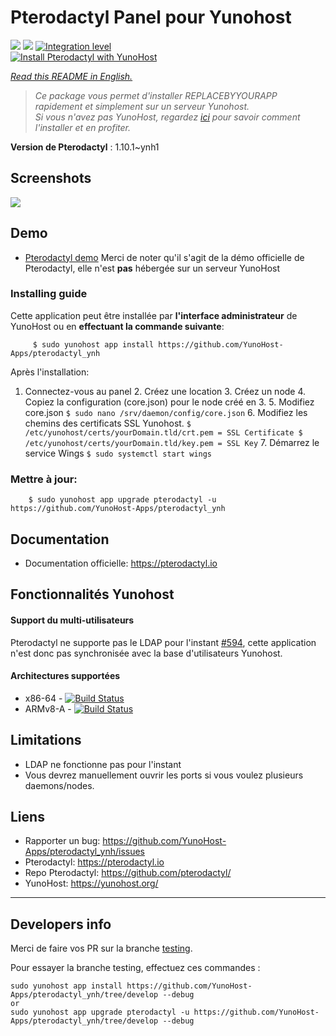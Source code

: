 # Pterodactyl Panel pour Yunohost

![](https://ci-apps.yunohost.org/ci/badges/pterodactyl.maintain.svg) ![](https://ci-apps.yunohost.org/ci/badges/pterodactyl.status.svg) [![Integration level](https://dash.yunohost.org/integration/pterodactyl.svg)](https://dash.yunohost.org/appci/app/pterodactyl)  
[![Install Pterodactyl with YunoHost](https://install-app.yunohost.org/install-with-yunohost.svg)](https://install-app.yunohost.org/?app=pterodactyl)

*[Read this README in English.](./README.md)*

> *Ce package vous permet d'installer REPLACEBYYOURAPP rapidement et simplement sur un serveur Yunohost.  
Si vous n'avez pas YunoHost, regardez [ici](https://yunohost.org/#/install) pour savoir comment l'installer et en profiter.*


**Version de Pterodactyl** : 1.10.1~ynh1

## Screenshots

![](https://pterodactyl.io/frontpage/mockup-macbook-grey.png)

## Demo

* [Pterodactyl demo](https://demo.pterodactyl.io/)
Merci de noter qu'il s'agit de la démo officielle de Pterodactyl, elle n'est **pas** hébergée sur un serveur YunoHost

### Installing guide

 Cette application peut être installée par **l'interface administrateur** de YunoHost ou en **effectuant la commande suivante**:

         $ sudo yunohost app install https://github.com/YunoHost-Apps/pterodactyl_ynh
         

Après l'installation:
         
1. Connectez-vous au panel
    2. Créez une location
    3. Créez un node
    4. Copiez la configuration (core.json) pour le node créé en 3.
    5. Modifiez core.json
        `$ sudo nano /srv/daemon/config/core.json`
    6. Modifiez les chemins des certificats SSL Yunohost.
         `$ /etc/yunohost/certs/yourDomain.tld/crt.pem = SSL Certificate
         $ /etc/yunohost/certs/yourDomain.tld/key.pem = SSL Key`
    7. Démarrez le service Wings
         `$ sudo systemctl start wings`
         
### Mettre à jour:

        $ sudo yunohost app upgrade pterodactyl -u https://github.com/YunoHost-Apps/pterodactyl_ynh

## Documentation

 * Documentation officielle: https://pterodactyl.io

## Fonctionnalités Yunohost

#### Support du multi-utilisateurs

Pterodactyl ne supporte pas le LDAP pour l'instant [#594](https://github.com/pterodactyl/panel/issues/594), cette application n'est donc pas synchronisée avec la base d'utilisateurs Yunohost.

#### Architectures supportées

* x86-64 - [![Build Status](https://ci-apps.yunohost.org/ci/logs/pterodactyl%20%28Apps%29.svg)](https://ci-apps.yunohost.org/ci/apps/pterodactyl/)
* ARMv8-A - [![Build Status](https://ci-apps-arm.yunohost.org/ci/logs/pterodactyl%20%28Apps%29.svg)](https://ci-apps-arm.yunohost.org/ci/apps/pterodactyl/)

## Limitations

* LDAP ne fonctionne pas pour l'instant
* Vous devrez manuellement ouvrir les ports si vous voulez plusieurs daemons/nodes.

## Liens

 * Rapporter un bug: https://github.com/YunoHost-Apps/pterodactyl_ynh/issues
 * Pterodactyl: https://pterodactyl.io
 * Repo Pterodactyl: https://github.com/pterodactyl/
 * YunoHost: https://yunohost.org/

---

## Developers info

Merci de faire vos PR sur la branche [testing](https://github.com/YunoHost-Apps/pterodactyl_ynh/tree/testing).

Pour essayer la branche testing, effectuez ces commandes :
```
sudo yunohost app install https://github.com/YunoHost-Apps/pterodactyl_ynh/tree/develop --debug
or
sudo yunohost app upgrade pterodactyl -u https://github.com/YunoHost-Apps/pterodactyl_ynh/tree/develop --debug
```
